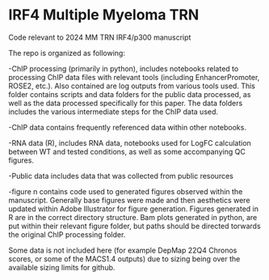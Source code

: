 # IRF4 Multiple Myeloma TRN
Code relevant to 2024 MM TRN IRF4/p300 manuscript

The repo is organized as following:

-ChIP processing (primarily in python), includes notebooks related to processing ChIP data files with relevant tools (including EnhancerPromoter, ROSE2, etc.). Also contained are log outputs from various tools used. This folder contains scripts and data folders for the public data processed, as well as the data processed specifically for this paper. The data folders includes the various intermediate steps for the ChIP data used. 

-ChIP data contains frequently referenced data within other notebooks. 

-RNA data (R), includes RNA data, notebooks used for LogFC calculation between WT and tested conditions, as well as some accompanying QC figures.

-Public data includes data that was collected from public resources

-figure n contains code used to generated figures observed within the manuscript. Generally base figures were made and then aesthetics were updated within Adobe Illustrator for figure generation. Figures generated in R are in the correct directory structure. Bam plots generated in python, are put within their relevant figure folder, but paths should be directed torwards the original ChIP processing folder. 

Some data is not included here (for example DepMap 22Q4 Chronos scores, or some of the MACS1.4 outputs) due to sizing being over the available sizing limits for github. 

